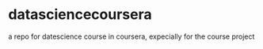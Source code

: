 datasciencecoursera
===================

a repo for datescience course in coursera, expecially for the course project
